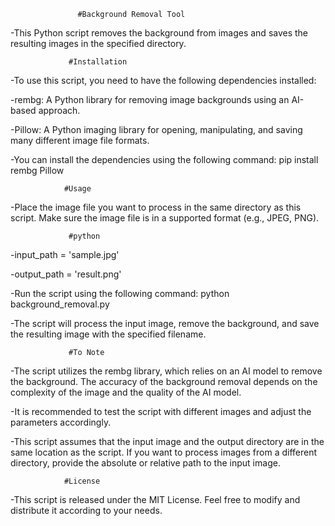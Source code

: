                    #Background Removal Tool
-This Python script removes the background from images and saves the resulting images in the specified directory.

                 #Installation
-To use this script, you need to have the following dependencies installed:

-rembg: A Python library for removing image backgrounds using an AI-based approach.

-Pillow: A Python imaging library for opening, manipulating, and saving many different image file formats.

-You can install the dependencies using the following command:
     pip install rembg Pillow
     
                #Usage
-Place the image file you want to process in the same directory as this script. Make sure the image file is in a supported format (e.g., JPEG, PNG).

                 #python
-input_path = 'sample.jpg'

-output_path = 'result.png'

-Run the script using the following command:
   python background_removal.py
   
-The script will process the input image, remove the background, and save the resulting image with the specified filename.

                 #To Note
-The script utilizes the rembg library, which relies on an AI model to remove the background. The accuracy of the background removal depends on the complexity of the image and the quality of the AI model.

-It is recommended to test the script with different images and adjust the parameters accordingly.

-This script assumes that the input image and the output directory are in the same location as the script. If you want to process images from a different directory, provide the absolute or relative path to the input image.

                #License
-This script is released under the MIT License. Feel free to modify and distribute it according to your needs.
